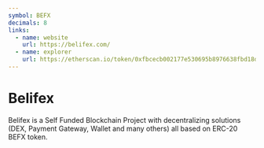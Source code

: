 ```yaml
---
symbol: BEFX
decimals: 8
links:
  - name: website
    url: https://belifex.com/
  - name: explorer
    url: https://etherscan.io/token/0xfbcecb002177e530695b8976638fbd18d2038c3c
---
```


# Belifex

Belifex is a Self Funded Blockchain Project with decentralizing solutions (DEX, Payment Gateway, Wallet and many others) all based on ERC-20 BEFX token.
